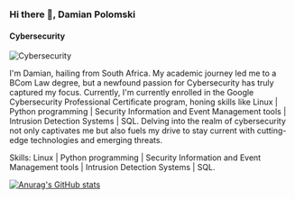 ### Hi there 👋, Damian Polomski
#### Cybersecurity 
![Cybersecurity ](https://media.licdn.com/dms/image/D4D16AQElRwTNAiePzA/profile-displaybackgroundimage-shrink_350_1400/0/1683775091190?e=1698883200&v=beta&t=CvrK-YuElfDh2R_yXlS88AtVjhWx3RRewOi7VxpJmZE)

I'm Damian, hailing from South Africa. My academic journey led me to a BCom Law degree, but a newfound passion for Cybersecurity has truly captured my focus. Currently, I'm currently enrolled in the Google Cybersecurity Professional Certificate program, honing skills like Linux | Python programming | Security Information and Event Management tools | Intrusion Detection Systems | SQL. Delving into the realm of cybersecurity not only captivates me but also fuels my drive to stay current with cutting-edge technologies and emerging threats.

Skills: Linux | Python programming | Security Information and Event Management tools | Intrusion Detection Systems | SQL.

[![Anurag's GitHub stats](https://github-readme-stats.vercel.app/api?username=Damian-Polomski)](https://github.com/anuraghazra/github-readme-stats)

